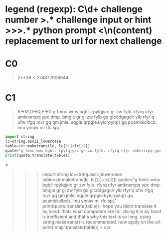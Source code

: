 # legend (regexp): C\d+ challenge number >.* challenge input or hint >>>.* python prompt <\n(content) replacement to url for next challenge
# C0
>2**38
<
274877906944
# C1
>K->M,O->Q,E->G
>g fmnc wms bgblr rpylqjyrc gr zw fylb. rfyrq ufyr amknsrcpq ypc dmp. bmgle gr gl zw fylb gq glcddgagclr ylb rfyr'q ufw rfgq rcvr gq qm jmle. sqgle qrpgle.kyicrpylq() gq pcamkkclbcb. lmu ynnjw ml rfc spj.
```python
import string
lc=string.ascii_lowercase
table=str.maketrans(lc, lc[2:]+lc[:2])
quote="g fmnc wms bgblr rpylqjyrc gr zw fylb. rfyrq ufyr amknsrcpq ypc dmp. bmgle gr gl zw fylb gq glcddgagclr ylb rfyr'q ufw rfgq rcvr gq qm jmle. sqgle qrpgle.kyicrpylq() gq pcamkkclbcb. lmu ynnjw ml rfc spj."
print(quote.translate(table))
```
<
>>> import string
>>> lc=string.ascii_lowercase
>>> table=str.maketrans(lc, lc[2:]+lc[:2])
>>> quote="g fmnc wms bgblr rpylqjyrc gr zw fylb. rfyrq ufyr amknsrcpq ypc dmp. bmgle gr gl zw fylb gq glcddgagclr ylb rfyr'q ufw rfgq rcvr gq qm jmle. sqgle qrpgle.kyicrpylq() gq pcamkkclbcb. lmu ynnjw ml rfc spj."
>>> print(quote.translate(table))
i hope you didnt translate it by hand. thats what computers are for. doing it in by hand is inefficient and that's why this text is so long. using string.maketrans() is recommended. now apply on the url.
>>> print('map'.translate(table))
<
ocr